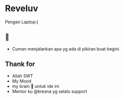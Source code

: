 # Reveluv
Pengen Laptop:(

## 📝 
* Cuman menjalankan apa yg ada di pikiran buat begini
## Thank for
* Allah SWT
* My Mood 
* my brain 🧠 untuk ide ini 
* Mentor ku <a herf="">@kresna</a> yg selalu support
